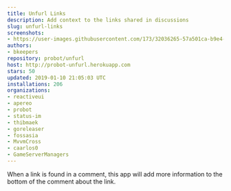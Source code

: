 ```yaml
---
title: Unfurl Links
description: Add context to the links shared in discussions
slug: unfurl-links
screenshots:
- https://user-images.githubusercontent.com/173/32036265-57a501ca-b9e4-11e7-9db3-52374fb7290c.png
authors:
- bkeepers
repository: probot/unfurl
host: http://probot-unfurl.herokuapp.com
stars: 50
updated: 2019-01-10 21:05:03 UTC
installations: 206
organizations:
- reactiveui
- apereo
- probot
- status-im
- thibmaek
- goreleaser
- fossasia
- MvvmCross
- caarlos0
- GameServerManagers
---
```


When a link is found in a comment, this app will add more information to the bottom of the comment about the link.

